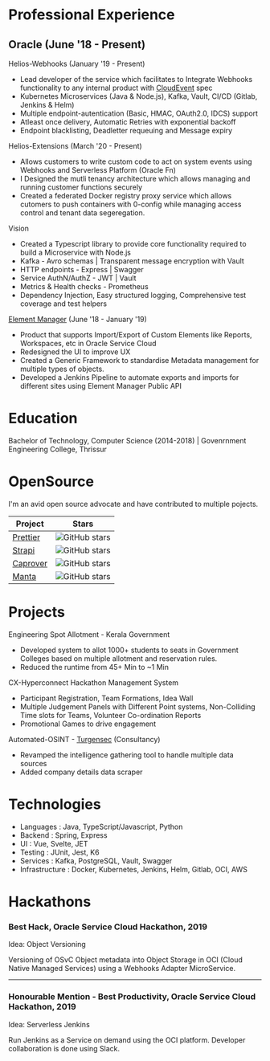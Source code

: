 # Professional Experience

## Oracle (June '18 - Present)

Helios-Webhooks (January '19 - Present)

- Lead developer of the service which facilitates to Integrate Webhooks functionality to any internal product with [CloudEvent](https://cloudevents.io/) spec
- Kubernetes Microservices (Java & Node.js), Kafka, Vault, CI/CD (Gitlab, Jenkins & Helm)
- Multiple endpoint-autentication (Basic, HMAC, OAuth2.0, IDCS) support
- Atleast once delivery, Automatic Retries with exponential backoff
- Endpoint blacklisting, Deadletter requeuing and Message expiry

Helios-Extensions (March '20 - Present)

- Allows customers to write custom code to act on system events using Webhooks and Serverless Platform (Oracle Fn)
- I Designed the mutli tenancy architecture which allows managing and running customer functions securely
- Created a federated Docker registry proxy service which allows cutomers to push containers with 0-config while managing access control and tenant data segeregation.

Vision

- Created a Typescript library to provide core functionality required to build a Microservice with Node.js
- Kafka - Avro schemas | Transparent message encryption with Vault
- HTTP endpoints - Express | Swagger
- Service AuthN/AuthZ - JWT | Vault
- Metrics & Health checks - Prometheus
- Dependency Injection, Easy structured logging, Comprehensive test coverage and test helpers

[Element Manager](http://documentation.custhelp.com/euf/assets/devdocs/buiadmin/topicrefs/c_bui_Overview_Element_Manager.html) (June '18 - January '19)

- Product that supports Import/Export of Custom Elements like Reports, Workspaces, etc in Oracle Service Cloud
- Redesigned the UI to improve UX
- Created a Generic Framework to standardise Metadata management for multiple types of objects.
- Developed a Jenkins Pipeline to automate exports and imports for different sites using Element Manager Public API

# Education

Bachelor of Technology, Computer Science (2014-2018) | Govenrnment Engineering College, Thrissur

# OpenSource

I'm an avid open source advocate and have contributed to multiple pojects.

| Project                                                                                | Stars                                                                                     |
| -------------------------------------------------------------------------------------- | ----------------------------------------------------------------------------------------- |
| [Prettier](https://github.com/prettier/prettier/pulls?q=is%3Apr+author%3Asidharthv96+) | ![GitHub stars](https://img.shields.io/github/stars/prettier/prettier?style=social&label) |
| [Strapi](https://github.com/strapi/strapi/pulls?q=is%3Apr+author%3Asidharthv96)        | ![GitHub stars](https://img.shields.io/github/stars/strapi/strapi?style=social&label)     |
| [Caprover](https://github.com/caprover/caprover/pulls?q=is%3Apr+author%3Asidharthv96)  | ![GitHub stars](https://img.shields.io/github/stars/caprover/caprover?style=social&label) |
| [Manta](https://github.com/hql287/Manta/pulls?q=is%3Apr+author%3Asidharthv96)          | ![GitHub stars](https://img.shields.io/github/stars/hql287/Manta?style=social&label)      |

# Projects

Engineering Spot Allotment - Kerala Government

- Developed system to allot 1000+ students to seats in Government Colleges based on multiple allotment and reservation rules.
- Reduced the runtime from 45+ Min to ~1 Min

CX-Hyperconnect Hackathon Management System

- Participant Registration, Team Formations, Idea Wall
- Multiple Judgement Panels with Different Point systems, Non-Colliding Time slots for Teams, Volunteer Co-ordination Reports
- Promotional Games to drive engagement

Automated-OSINT - [Turgensec](https://community.turgensec.com/) (Consultancy)

- Revamped the intelligence gathering tool to handle multiple data sources
- Added company details data scraper

# Technologies

- Languages : Java, TypeScript/Javascript, Python
- Backend : Spring, Express
- UI : Vue, Svelte, JET
- Testing : JUnit, Jest, K6
- Services : Kafka, PostgreSQL, Vault, Swagger
- Infrastructure : Docker, Kubernetes, Jenkins, Helm, Gitlab, OCI, AWS

# Hackathons

### Best Hack, Oracle Service Cloud Hackathon, 2019

Idea: Object Versioning

Versioning of OSvC Object metadata into Object Storage in OCI (Cloud Native Managed Services) using a Webhooks Adapter MicroService.

---

### Honourable Mention - Best Productivity, Oracle Service Cloud Hackathon, 2019

Idea: Serverless Jenkins

Run Jenkins as a Service on demand using the OCI platform. Developer collaboration is done using Slack.
